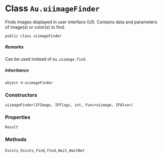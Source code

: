 # Class `Au.uiimageFinder`

Finds images displayed in user interface (UI). Contains data and parameters of image(s) or color(s) to find.

```
public class uiimageFinder
```

##### Remarks

Can be used instead of `Au.uiimage.find`.

##### Inheritance

`object` → `uiimageFinder`

### Constructors

`uiimageFinder(IFImage, IFFlags, int, Func<uiimage, IFAlso>)`

### Properties

`Result`

### Methods

`Exists`, `Exists`, `Find`, `Find`, `Wait`, `WaitNot`